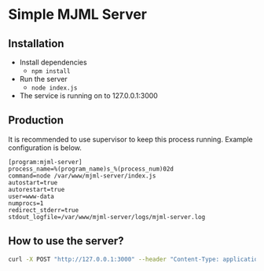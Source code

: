 # Simple MJML Server

## Installation

* Install dependencies
    * ```npm install```
* Run the server
    * ``node index.js``
* The service is running on to 127.0.0.1:3000

## Production
It is recommended to use supervisor to keep this process running. Example configuration is below.

```
[program:mjml-server]
process_name=%(program_name)s_%(process_num)02d
command=node /var/www/mjml-server/index.js
autostart=true
autorestart=true
user=www-data
numprocs=1
redirect_stderr=true
stdout_logfile=/var/www/mjml-server/logs/mjml-server.log
```

## How to use the server?

```bash
curl -X POST "http://127.0.0.1:3000" --header "Content-Type: application/json" -d '{"mjml":"<mjml><mj-body><mj-container><mj-section><mj-column><mj-text>Hello World</mj-text></mj-column></mj-section></mj-container></mj-body></mjml>"}'
```
